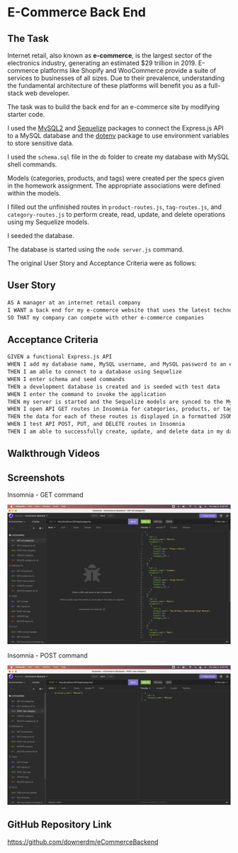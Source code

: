 # E-Commerce Back End

## The Task

Internet retail, also known as **e-commerce**, is the largest sector of the electronics industry, generating an estimated $29 trillion in 2019. E-commerce platforms like Shopify and WooCommerce provide a suite of services to businesses of all sizes. Due to their prevalence, understanding the fundamental architecture of these platforms will benefit you as a full-stack web developer.

The task was to build the back end for an e-commerce site by modifying starter code. 

I used the [MySQL2](https://www.npmjs.com/package/mysql2) and [Sequelize](https://www.npmjs.com/package/sequelize) packages to connect the Express.js API to a MySQL database and the [dotenv](https://www.npmjs.com/package/dotenv) package to use environment variables to store sensitive data.

I used the `schema.sql` file in the `db` folder to create my database with MySQL shell commands.  

Models (categories, products, and tags) were created per the specs given in the homework assignment.  The appropriate associations were defined within the models.

I filled out the unfinished routes in `product-routes.js`, `tag-routes.js`, and `category-routes.js` to perform create, read, update, and delete operations using my Sequelize models.

I seeded the database.

The database is started using the `node server.js` command.

The original User Story and Acceptance Criteria were as follows:

## User Story

```md
AS A manager at an internet retail company
I WANT a back end for my e-commerce website that uses the latest technologies
SO THAT my company can compete with other e-commerce companies
```

## Acceptance Criteria

```md
GIVEN a functional Express.js API
WHEN I add my database name, MySQL username, and MySQL password to an environment variable file
THEN I am able to connect to a database using Sequelize
WHEN I enter schema and seed commands
THEN a development database is created and is seeded with test data
WHEN I enter the command to invoke the application
THEN my server is started and the Sequelize models are synced to the MySQL database
WHEN I open API GET routes in Insomnia for categories, products, or tags
THEN the data for each of these routes is displayed in a formatted JSON
WHEN I test API POST, PUT, and DELETE routes in Insomnia
THEN I am able to successfully create, update, and delete data in my database
```

## Walkthrough Videos

## Screenshots

Insomnia - GET command

![A user searches the eCommerce DB for all categories.](./assets/images/Insomnia_GET.png)

Insomnia - POST command

![A user makes a new category in the eCommerce DB .](./assets/images/Insomnia_POST.png)

## GitHub Repository Link

<https://github.com/downerdm/eCommerceBackend>

